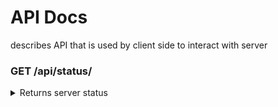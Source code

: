 
# API Docs

describes API that is used by client side to interact with server


### GET /api/status/
<details>
<summary>Returns server status</summary>

**Response:**

```json
{
  "message": "OK"
}
```

</details>
